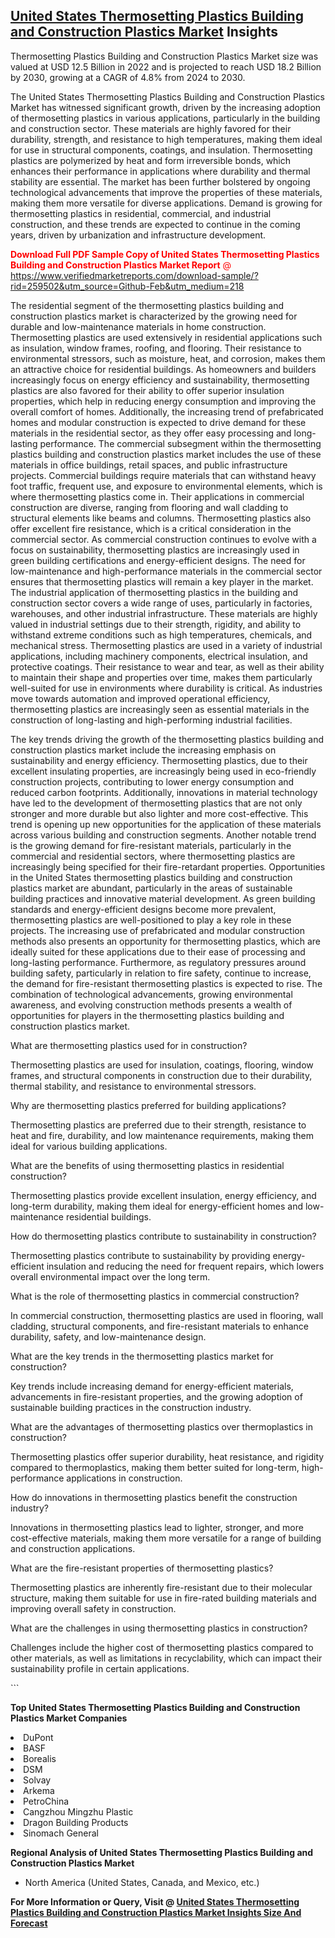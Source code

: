 <h2><a href="https://www.verifiedmarketreports.com/download-sample/?rid=259502&amp;utm_source=Github-Feb&amp;utm_medium=218" target="_blank">United States Thermosetting Plastics Building and Construction Plastics Market</a> Insights</h2><p>Thermosetting Plastics Building and Construction Plastics Market size was valued at USD 12.5 Billion in 2022 and is projected to reach USD 18.2 Billion by 2030, growing at a CAGR of 4.8% from 2024 to 2030.</p><p> <p>The United States Thermosetting Plastics Building and Construction Plastics Market has witnessed significant growth, driven by the increasing adoption of thermosetting plastics in various applications, particularly in the building and construction sector. These materials are highly favored for their durability, strength, and resistance to high temperatures, making them ideal for use in structural components, coatings, and insulation. Thermosetting plastics are polymerized by heat and form irreversible bonds, which enhances their performance in applications where durability and thermal stability are essential. The market has been further bolstered by ongoing technological advancements that improve the properties of these materials, making them more versatile for diverse applications. Demand is growing for thermosetting plastics in residential, commercial, and industrial construction, and these trends are expected to continue in the coming years, driven by urbanization and infrastructure development. <p><span class=""><span style="color: #ff0000;"><strong>Download Full PDF Sample Copy of United States Thermosetting Plastics Building and Construction Plastics Market Report</strong> @ </span><a href="https://www.verifiedmarketreports.com/download-sample/?rid=259502&amp;utm_source=Github-Feb&amp;utm_medium=218" target="_blank">https://www.verifiedmarketreports.com/download-sample/?rid=259502&amp;utm_source=Github-Feb&amp;utm_medium=218</a></span></p></p> <p>The residential segment of the thermosetting plastics building and construction plastics market is characterized by the growing need for durable and low-maintenance materials in home construction. Thermosetting plastics are used extensively in residential applications such as insulation, window frames, roofing, and flooring. Their resistance to environmental stressors, such as moisture, heat, and corrosion, makes them an attractive choice for residential buildings. As homeowners and builders increasingly focus on energy efficiency and sustainability, thermosetting plastics are also favored for their ability to offer superior insulation properties, which help in reducing energy consumption and improving the overall comfort of homes. Additionally, the increasing trend of prefabricated homes and modular construction is expected to drive demand for these materials in the residential sector, as they offer easy processing and long-lasting performance. The commercial subsegment within the thermosetting plastics building and construction plastics market includes the use of these materials in office buildings, retail spaces, and public infrastructure projects. Commercial buildings require materials that can withstand heavy foot traffic, frequent use, and exposure to environmental elements, which is where thermosetting plastics come in. Their applications in commercial construction are diverse, ranging from flooring and wall cladding to structural elements like beams and columns. Thermosetting plastics also offer excellent fire resistance, which is a critical consideration in the commercial sector. As commercial construction continues to evolve with a focus on sustainability, thermosetting plastics are increasingly used in green building certifications and energy-efficient designs. The need for low-maintenance and high-performance materials in the commercial sector ensures that thermosetting plastics will remain a key player in the market. The industrial application of thermosetting plastics in the building and construction sector covers a wide range of uses, particularly in factories, warehouses, and other industrial infrastructure. These materials are highly valued in industrial settings due to their strength, rigidity, and ability to withstand extreme conditions such as high temperatures, chemicals, and mechanical stress. Thermosetting plastics are used in a variety of industrial applications, including machinery components, electrical insulation, and protective coatings. Their resistance to wear and tear, as well as their ability to maintain their shape and properties over time, makes them particularly well-suited for use in environments where durability is critical. As industries move towards automation and improved operational efficiency, thermosetting plastics are increasingly seen as essential materials in the construction of long-lasting and high-performing industrial facilities. <p>The key trends driving the growth of the thermosetting plastics building and construction plastics market include the increasing emphasis on sustainability and energy efficiency. Thermosetting plastics, due to their excellent insulating properties, are increasingly being used in eco-friendly construction projects, contributing to lower energy consumption and reduced carbon footprints. Additionally, innovations in material technology have led to the development of thermosetting plastics that are not only stronger and more durable but also lighter and more cost-effective. This trend is opening up new opportunities for the application of these materials across various building and construction segments. Another notable trend is the growing demand for fire-resistant materials, particularly in the commercial and residential sectors, where thermosetting plastics are increasingly being specified for their fire-retardant properties. Opportunities in the United States thermosetting plastics building and construction plastics market are abundant, particularly in the areas of sustainable building practices and innovative material development. As green building standards and energy-efficient designs become more prevalent, thermosetting plastics are well-positioned to play a key role in these projects. The increasing use of prefabricated and modular construction methods also presents an opportunity for thermosetting plastics, which are ideally suited for these applications due to their ease of processing and long-lasting performance. Furthermore, as regulatory pressures around building safety, particularly in relation to fire safety, continue to increase, the demand for fire-resistant thermosetting plastics is expected to rise. The combination of technological advancements, growing environmental awareness, and evolving construction methods presents a wealth of opportunities for players in the thermosetting plastics building and construction plastics market. <p>What are thermosetting plastics used for in construction?</p> <p>Thermosetting plastics are used for insulation, coatings, flooring, window frames, and structural components in construction due to their durability, thermal stability, and resistance to environmental stressors.</p> <p>Why are thermosetting plastics preferred for building applications?</p> <p>Thermosetting plastics are preferred due to their strength, resistance to heat and fire, durability, and low maintenance requirements, making them ideal for various building applications.</p> <p>What are the benefits of using thermosetting plastics in residential construction?</p> <p>Thermosetting plastics provide excellent insulation, energy efficiency, and long-term durability, making them ideal for energy-efficient homes and low-maintenance residential buildings.</p> <p>How do thermosetting plastics contribute to sustainability in construction?</p> <p>Thermosetting plastics contribute to sustainability by providing energy-efficient insulation and reducing the need for frequent repairs, which lowers overall environmental impact over the long term.</p> <p>What is the role of thermosetting plastics in commercial construction?</p> <p>In commercial construction, thermosetting plastics are used in flooring, wall cladding, structural components, and fire-resistant materials to enhance durability, safety, and low-maintenance design.</p> <p>What are the key trends in the thermosetting plastics market for construction?</p> <p>Key trends include increasing demand for energy-efficient materials, advancements in fire-resistant properties, and the growing adoption of sustainable building practices in the construction industry.</p> <p>What are the advantages of thermosetting plastics over thermoplastics in construction?</p> <p>Thermosetting plastics offer superior durability, heat resistance, and rigidity compared to thermoplastics, making them better suited for long-term, high-performance applications in construction.</p> <p>How do innovations in thermosetting plastics benefit the construction industry?</p> <p>Innovations in thermosetting plastics lead to lighter, stronger, and more cost-effective materials, making them more versatile for a range of building and construction applications.</p> <p>What are the fire-resistant properties of thermosetting plastics?</p> <p>Thermosetting plastics are inherently fire-resistant due to their molecular structure, making them suitable for use in fire-rated building materials and improving overall safety in construction.</p> <p>What are the challenges in using thermosetting plastics in construction?</p> <p>Challenges include the higher cost of thermosetting plastics compared to other materials, as well as limitations in recyclability, which can impact their sustainability profile in certain applications.</p> ```</p><p><strong>Top United States Thermosetting Plastics Building and Construction Plastics Market Companies</strong></p><div data-test-id=""><p><li>DuPont</li><li> BASF</li><li> Borealis</li><li> DSM</li><li> Solvay</li><li> Arkema</li><li> PetroChina</li><li> Cangzhou Mingzhu Plastic</li><li> Dragon Building Products</li><li> Sinomach General</li></p><div><strong>Regional Analysis of&nbsp;United States Thermosetting Plastics Building and Construction Plastics Market</strong></div><ul><li dir="ltr"><p dir="ltr">North America&nbsp;(United States, Canada, and Mexico, etc.)</p></li></ul><p><strong>For More Information or Query, Visit @&nbsp;</strong><strong><a href="https://www.verifiedmarketreports.com/product/thermosetting-plastics-building-and-construction-plastics-market/?utm_source=Github-Feb&amp;utm_medium=218" target="_blank">United States Thermosetting Plastics Building and Construction Plastics Market Insights Size And Forecast</a></strong></p></div>
